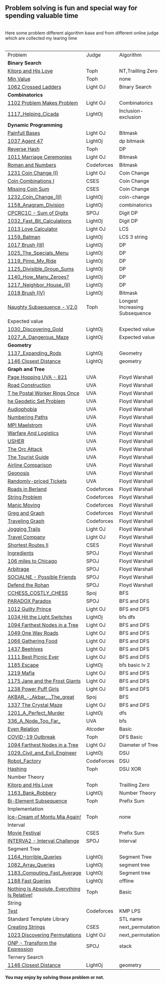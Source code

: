 <h2> Problem solving is fun and special way for spending valuable time</h2>
</br>
Here some problem different algorithm base and from different online judge which are collected my learing time
</br>
</br>

<table>
	<tr>
		<td>Problem</td>
		<td>Judge</td>
		<td>Algorithm</td>
		<td>Solution</td>
	</tr>
	<tr>
		<td><b>Binary Search</b></td>
	</tr>
	<tr>
		<td><a href="https://toph.co/p/kitorp-and-his-love">Kitorp and His Love</a></td>
		<td>Toph</td>
		<td>NT,Trailling Zero</td>
		<td><a href="./Toph/Kitorp_and_His_Love.md">Kitorp and His Love</a></td>
	</tr>
	<tr>
		<td><a href="https://toph.co/p/min-value">Min Value</a></td>
		<td>Toph</td>
		<td>none</td>
		<td><a href="./Toph/Min_Value.md">Min Value</a></td>
	</tr>
	<tr>
		<td><a href="https://lightoj.com/problem/crossed-ladders">1062 Crossed Ladders</a></td>
		<td>Light OJ</td>
		<td>Binary Search</td>
		<td><a href="./LightOj/1062_Crossed_Ladders.md">1062 Crossed Ladders</a></td>
	</tr>
	<tr>
		<td><b>Combinatorics</b></td>
	</tr>
	<tr>
		<td><a href="https://lightoj.com/problem/problem-makes-problem">1102 Problem Makes Problem</a></td>
		<td>Light OJ</td>
		<td>Combinatorics</td>
		<td><a href="./LightOj/1102_Problem_Makes_Problem.md">1102 Problem Makes Problem</a></td>
	</tr>
	<tr>
		<td><a href="https://lightoj.com/problem/helping-cicada">1117_Helping_Cicada</a></td>
		<td>LightOj</td>
		<td>Inclusion-exclusion</td>
		<td><a href="./LightOj/1117_Helping_Cicada.md">1117_Helping_Cicada</a></td>
	</tr>
	<tr>
		<td><b>Dynamic Programming</b></td>
	</tr>
	<tr>
		<td><a href="https://lightoj.com/problem/painful-bases">Painfull Bases</a></td>
		<td>Light OJ</td>
		<td>Bitmask</td>
		<td><a href="./LightOj/Painfull_Bases.md">Painfull Bases</a></td>
	</tr>
	<tr>
		<td><a href="https://lightoj.com/problem/agent-47">1037 Agent 47</a></td>
		<td>LightOj</td>
		<td>dp bitmask</td>
		<td><a href="./LightOj/1037_Agent_47.md">1037 Agent 47</a></td>
	</tr>
	<tr>
		<td><a href="https://toph.co/p/reverse-hash">Reverse Hash</a></td>
		<td>Toph</td>
		<td>DP</td>
		<td><a href="./Toph/Reverse_Hash.md">Reverse Hash</a></td>
	</tr>
	<tr>
		<td><a href="https://lightoj.com/problem/marriage-ceremonies">1011 Marriage Ceremonies</a></td>
		<td>Light OJ</td>
		<td>Bitmask</td>
		<td><a href="./LightOj/1011_Marriage_Ceremonies.md">1011 Marriage Ceremonies</a></td>
	</tr>
	<tr>
		<td><a href="https://codeforces.com/problemset/problem/401/D">Roman and Numbers</a></td>
		<td>Codeforces</td>
		<td>Bitmask</td>
		<td>Not solved</td>
	</tr>
	<tr>
		<td><a href="https://lightoj.com/problem/coin-change-i">1231 Coin Change (I)</a></td>
		<td>Light OJ</td>
		<td>Coin Change</td>
		<td><a href="./LightOj/1231_Coin_Change_(I).md">1231 Coin Change (I)</a></td>
	</tr>
	<tr>
		<td><a href="https://cses.fi/problemset/task/1635/">Coin Combinations I</a></td>
		<td>CSES</td>
		<td>Coin Change</td>
		<td><a href="./CSES/Coin_Combinations_I.md">Coin Combinations I</a></td>
	</tr>
	<tr>
		<td><a href="https://cses.fi/alon/task/2183/">Missing Coin Sum</a></td>
		<td>CSES</td>
		<td>Coin Change</td>
		<td><a href="./CSES/Missing_Coin_Sum.md">Missing Coin Sum</a></td>
	</tr>
	<tr>
		<td><a href="https://lightoj.com/problem/coin-change-ii">1232_Coin_Change_(II)</a></td>
		<td>LightOj</td>
		<td>coin-change</td>
		<td><a href="./LightOj/1232_Coin_Change_(II).md">1232_Coin_Change_(II)</a></td>
	</tr>
	<tr>
		<td><a href="https://lightoj.com/problem/anagram-division">1158_Anagram_Division</a></td>
		<td>LightOj</td>
		<td>combinatorics</td>
		<td><a href="./LightOj/1158_Anagram_Division.md">1158_Anagram_Division</a></td>
	</tr>
	<tr>
		<td><a href="https://www.spoj.com/problems/CPCRC1C/">CPCRC1C - Sum of Digits</a></td>
		<td>SPOJ</td>
		<td>Digit DP</td>
		<td><a href="./Spoj/CPCRC1C-Sum_Of_Digits.md">CPCRC1C - Sum Of Digits</a></td>
	</tr>
	<tr>
		<td><a href="https://lightoj.com/problem/fast-bit-calculations">1032_Fast_Bit_Calculations</a></td>
		<td>LightOj</td>
		<td>Digit DP</td>
		<td><a href="./LightOj/1032_Fast_Bit_Calculations.md">1032_Fast_Bit_Calculations</a></td>
	</tr>
    </tr>
        <td><a href="https://lightoj.com/problem/love-calculator">1013 Love Calculator</a></td>
		<td>Light OJ</td>
		<td>LCS</td>
		<td><a href="./LightOj/1013_Love_Calculator.md">1013 Love Calculator</a></td>
    </tr>
	<tr>
		<td><a href="https://lightoj.com/problem/batman">1159_Batman</a></td>
		<td>LightOj</td>
		<td>LCS 3 string</td>
		<td><a href="./LightOj/1159_Batman.md">1159_Batman</a></td>
	</tr>
	<tr>
		<td><a href="https://lightoj.com/problem/brush-3">1017 Brush (III)</a></td>
		<td>LightOj</td>
		<td>DP</td>
		<td><a href="./LightOj/1017_Brush_(III).md">1017 Brush (III)</a></td>
	</tr>
	<tr>
		<td><a href="https://lightoj.com/problem/the-specials-menu">1025_The_Specials_Menu</a></td>
		<td>LightOj</td>
		<td>DP</td>
		<td><a href="./LightOj/1025_The_Specials_Menu.md">1025_The_Specials_Menu</a></td>
	</tr>
	<tr>
		<td><a href="https://lightoj.com/problem/pimp-my-ride">1119_Pimp_My_Ride</a></td>
		<td>LightOj</td>
		<td>DP</td>
		<td><a href="./LightOj/1119_Pimp_My_Ride.md">1119_Pimp_My_Ride</a></td>
	</tr>
	<tr>
		<td><a href="https://lightoj.com/problem/divisible-group-sums">1125_Divisible_Group_Sums</a></td>
		<td>LightOj</td>
		<td>DP</td>
		<td><a href="./LightOj/1125_Divisible_Group_Sums.md">1125_Divisible_Group_Sums</a></td>
	</tr>
	<tr>
		<td><a href="https://lightoj.com/problem/how-many-zeroes">1140_How_Many_Zeroes?</a></td>
		<td>LightOj</td>
		<td>DP</td>
		<td><a href="./LightOj/1140_How_Many_Zeroes?.md">1140_How_Many_Zeroes?</a></td>
	</tr>
	<tr>
		<td><a href="https://lightoj.com/problem/neighbor-house-ii">1217_Neighbor_House_(II)</a></td>
		<td>LightOj</td>
		<td>DP</td>
		<td><a href="./LightOj/1217_Neighbor_House_(II).md">1217_Neighbor_House_(II)</a></td>
	</tr>
	<tr>
		<td><a href="https://lightoj.com/problem/brush-4">1018 Brush (IV)</a></td>
		<td>LightOj</td>
		<td>Bitmask</td>
		<td><a href="./LightOj/1018_Brush_(IV).md">1018 Brush (IV)</a></td>
	</tr>
	<tr>
		<td><a href="https://toph.co/p/beautiful-subsequence">Naughty Subsequence - V2.0</a></td>
		<td>Toph</td>
		<td>Longest Increasing  Subsequence</td>
		<td><a href="./Toph/Naughty_Subsequence_-_V2.0.md">Naughty Subsequence - V2.0</a></td>
	</tr>
	<tr>
		<td>Expected value</td>
	</tr>
	<tr>
		<td><a href="https://lightoj.com/problem/discovering-gold">1030_Discovering_Gold</a></td>
		<td>LightOj</td>
		<td>Expected value</td>
		<td><a href="./LightOj/1030_Discovering_Gold.md">1030_Discovering_Gold</a></td>
	</tr>
	<tr>
		<td><a href="https://lightoj.com/problem/a-dangerous-maze">1027_A_Dangerous_Maze</a></td>
		<td>LightOj</td>
		<td>Expected value</td>
		<td><a href="./LightOj/1027_A_Dangerous_Maze.md">1027_A_Dangerous_Maze</a></td>
	</tr>
	<tr>
		<td><b>Geometry</b></td>
	</tr>
	<tr>
		<td><a href="https://lightoj.com/problem/expanding-rods">1137_Expanding_Rods</a></td>
		<td>LightOj</td>
		<td>Geometry</td>
		<td><a href="./LightOj/1137_Expanding_Rods.md">1137_Expanding_Rods</a></td>
	</tr>
	<tr>
		<td><a href="https://lightoj.com/problem/closest-distance">1146 Closest Distance</a></td>
		<td>LightOj</td>
		<td>geometry</td>
		<td><a href="./LightOj/1146_Closest_Distance.md">1146 Closest Distance</a></td>
	</tr>
	<tr>
		<td><b>Graph and Tree</b></td>
	</tr>
	<tr>
		<td> <a href="https://vjudge.net/problem/UVA-821"> Page Hopping UVA - 821 </a></td>
		<td>UVA</td>
		<td>Floyd Warshall</td>
		<td>Not Solved</td>
	</tr>
	<tr>
		<td><a href="https://vjudge.net/problem/UVA-10724"> Road Construction</a></td>
		<td>UVA</td>
		<td>Floyd Warshall</td>
		<td>Not Solved</td>
	</tr>
	<tr>
		<td><a href="https://vjudge.net/problem/UVA-117">T he Postal Worker Rings Once </a></td>
		<td>UVA</td>
		<td>Floyd Warshall</td>
		<td>Not Solved</td>
	</tr>
	<tr>
		<td><a href="https://vjudge.net/problem/UVA-1198">he Geodetic Set Problem</a></td>
		<td>UVA</td>
		<td>Floyd Warshall</td>
		<td>Not Solved</td>
	</tr>
	<tr>
		<td><a href="https://vjudge.net/problem/UVA-10048">Audiophobia </a></td>
		<td>UVA</td>
		<td>Floyd Warshall</td>
		<td>Not Solved</td>
	</tr>
	<tr>
		<td><a href="https://vjudge.net/problem/UVA-125">Numbering Paths </a></td>
		<td>UVA</td>
		<td>Floyd Warshall</td>
		<td>Not Solved</td>
	</tr>
	<tr>
		<td><a href="https://vjudge.net/problem/UVA-423">MPI Maelstrom </a></td>
		<td>UVA</td>
		<td>Floyd Warshall</td>
		<td>Not Solved</td>
	</tr>
	<tr>
		<td><a href="https://vjudge.net/problem/UVA-1416"> Warfare And Logistics</a></td>
		<td>UVA</td>
		<td>Floyd Warshall</td>
		<td>Not Solved</td>
	</tr>
	<tr>
		<td><a href="https://vjudge.net/problem/UVA-1233">USHER </a></td>
		<td>UVA</td>
		<td>Floyd Warshall</td>
		<td>Not Solved</td>
	</tr>
	<tr>
		<td><a href="https://vjudge.net/problem/UVA-10793">The Orc Attack </a></td>
		<td>UVA</td>
		<td>Floyd Warshall</td>
		<td>Not Solved</td>
	</tr>
	<tr>
		<td><a href="https://vjudge.net/problem/UVA-10099">The Tourist Guide </a></td>
		<td>UVA</td>
		<td>Floyd Warshall</td>
		<td>Not Solved</td>
	</tr>
	<tr>
		<td><a href="https://vjudge.net/problem/UVA-869">Airline Comparison </a></td>
		<td>UVA</td>
		<td>Floyd Warshall</td>
		<td>Not Solved</td>
	</tr>
	<tr>
		<td><a href="https://vjudge.net/problem/UVA-13211">Geonosis </a></td>
		<td>UVA</td>
		<td>Floyd Warshall</td>
		<td>Not Solved</td>
	</tr>
	<tr>
		<td><a href="https://vjudge.net/problem/UVA-12179">Randomly-priced Tickets </a></td>
		<td>UVA</td>
		<td>Floyd Warshall</td>
		<td>Not Solved</td>
	</tr>
	<tr>
		<td><a href="http://codeforces.com/contest/25/problem/C"> Roads in Berland</a></td>
		<td>Codeforces</td>
		<td>Floyd Warshall</td>
		<td>Not Solved</td>
	</tr>
	<tr>
		<td><a href="http://codeforces.com/contest/33/problem/B">String Problem </a></td>
		<td>Codeforces</td>
		<td>Floyd Warshall</td>
		<td>Not Solved</td>
	</tr>
	<tr>
		<td><a href="http://codeforces.com/gym/101223"> Manic Moving</a></td>
		<td>Codeforces</td>
		<td>Floyd Warshall</td>
		<td>Not Solved</td>
	</tr>
	<tr>
		<td><a href="https://codeforces.com/problemset/problem/295/B">Greg and Graph </a></td>
		<td>Codeforces</td>
		<td>Floyd Warshall</td>
		<td><a href="https://codeforces.com/contest/295/submission/123709768"> Greg and Graph</a></td>
	</tr>
	<tr>
		<td><a href="http://codeforces.com/problemset/problem/21/D">Traveling Graph </a></td>
		<td>Codeforces</td>
		<td>Floyd Warshall</td>
		<td>Not Solved</td>
	</tr>
	<tr>
		<td><a href="http://lightoj.com/volume_showproblem.php?problem=1086">Jogging Trails </a></td>
		<td>Light OJ</td>
		<td>Floyd Warshall</td>
		<td><a href="./LightOj/LOJ-1086-Jogging-Trails.md">Jogging Trails </a></td>
	</tr>
	<tr>
		<td><a href="http://lightoj.com/volume_showproblem.php?problem=1221">Travel Company </a></td>
		<td>Light OJ</td>
		<td>Floyd Warshall</td>
		<td>Not Solved</td>
	</tr>
	<tr>
		<td><a href="https://cses.fi/problemset/task/1672">Shortest Routes II </a></td>
		<td>CSES</td>
		<td>Floyd Warshall</td>
		<td><a href="./CSES/Shortest%20Routes%20II.md">Shortest Routes II</a></td>
	</tr>
	<tr>
		<td><a href="http://www.spoj.com/problems/INGRED/"> Ingredients</a></td>
		<td>SPOJ</td>
		<td>Floyd Warshall</td>
		<td><a href="./Spoj/INGRED%20-%20Ingredients.md"> Ingredients</a></td>
	</tr>
	<tr>
		<td><a href="http://www.spoj.com/problems/CHICAGO/"> 106 miles to Chicago</a></td>
		<td>SPOJ</td>
		<td>Floyd Warshall</td>
		<td><a href="./Spoj/CHICAGO-106_miles_to_Chicago.md">106 miles to Chicago </a></td>
	</tr>
	<tr>
		<td><a href="http://www.spoj.com/problems/ARBITRAG/"> Arbitrage</a></td>
		<td>SPOJ</td>
		<td>Floyd Warshall</td>
		<td><a href="./Spoj/ARBITRAG%20-%20Arbitrage.md">Arbitrage </a></td>
	</tr>
	<tr>
		<td><a href="https://www.spoj.com/problems/SOCIALNE/">SOCIALNE - Possible Friends </a></td>
		<td>SPOJ</td>
		<td>Floyd Warshall</td>
		<td><a href="./Spoj/SOCIALNE%20-%20Possible%20Friends.md"> SOCIALNE - Possible Friends</a></td>
	</tr>
	<tr>
		<td><a href="http://www.spoj.com/problems/ROHAAN/"> Defend the Rohan</a></td>
		<td>SPOJ</td>
		<td>Floyd Warshall</td>
		<td><a href="./Spoj/ROHAAN%20-%20Defend%20The%20Rohan.md"> Defend the Rohan</a></td>
	</tr>
	<tr>
		<td><a href="https://www.spoj.com/problems/CCHESS/">CCHESS_COSTLY_CHESS</a></td>
		<td>Spoj</td>
		<td>BFS</td>
		<td><a href="./Spoj/CCHESS_COSTLY_CHESS.md">CCHESS_COSTLY_CHESS</a></td>
	</tr>
	<tr>
		<td><a href="https://www.spoj.com/problems/PARADOX/">PARADOX Paradox</a></td>
		<td>SPOJ</td>
		<td>BFS and DFS</td>
		<td><a href="./Spoj/PARADOX_Paradox.md">PARADOX Paradox</a></td>
	</tr>
	<tr>
		<td><a href="https://lightoj.com/problem/guilty-prince">1012 Guilty Prince</a></td>
		<td>Light OJ</td>
		<td>BFS and DFS</td>
		<td><a href="./LightOj/1012_Guilty_Prince.md">1012 Guilty Prince</a></td>
	</tr>
	<tr>
		<td><a href="https://lightoj.com/problem/hit-the-light-switches">1034 Hit the Light Switches</a></td>
		<td>LightOj</td>
		<td>bfs dfs</td>
		<td><a href="./LightOj/1034_Hit_the_Light_Switches.md">1034 Hit the Light Switches</a></td>
	</tr>
	<tr>
		<td><a href="https://lightoj.com/problem/farthest-nodes-in-a-tree">1094 Farthest Nodes in a Tree</a></td>
		<td>Light OJ</td>
		<td>BFS and DFS</td>
		<td><a href="./LightOj/1094_Farthest_Nodes_in_a_Tree.md">1094 Farthest Nodes in a Tree</a></td>
	</tr>
	<tr>
		<td><a href="https://lightoj.com/problem/one-way-roads">1049 One Way Roads</a></td>
		<td>Light OJ</td>
		<td>BFS and DFS</td>
		<td><a href="./LightOj/1049_One_Way_Roads.md">1049 One Way Roads</a></td>
	</tr>
	<tr>
		<td><a href="https://lightoj.com/problem/gathering-food">1066 Gathering Food</a></td>
		<td>Light OJ</td>
		<td>BFS and DFS</td>
		<td><a href="./LightOj/1066_Gathering_Food.md">1066 Gathering Food</a></td>
	</tr>
	<tr>
		<td><a href="https://lightoj.com/problem/beehives">1437 Beehives </a></td>
		<td>Light OJ</td>
		<td>BFS and DFS</td>
		<td><a href="./LightOj/1437_Beehives.md">1437 Beehives</a></td>
	</tr>
	<tr>
		<td><a href="https://lightoj.com/problem/best-picnic-ever">1111 Best Picnic Ever</a></td>
		<td>Light OJ</td>
		<td>BFS and DFS</td>
		<td><a href="./LightOj/1111_Best_Picnic_Ever.md">1111 Best Picnic Ever</a></td>
	</tr>
	<tr>
		<td><a href="https://lightoj.com/problem/escape">1185 Escape</a></td>
		<td>LightOj</td>
		<td>bfs basic lv 2</td>
		<td><a href="./LightOj/1185_Escape.md">1185 Escape</a></td>
	</tr>
	<tr>
		<td><a href="https://lightoj.com/problem/mafia">1219 Mafia</a></td>
		<td>Light OJ</td>
		<td>BFS and DFS</td>
		<td><a href="./LightOj/1219_Mafia.md">1219 Mafia</a></td>
	</tr>
	<tr>
		<td><a href="https://lightoj.com/problem/jane-and-the-frost-giants">1175 Jane and the Frost Giants</a></td>
		<td>Light OJ</td>
		<td>BFS and DFS</td>
		<td><a href="./LightOj/1175_Jane_and_the_Frost_Giants.md">1175 Jane and the Frost Giants</a></td>
	</tr>
	<tr>
		<td><a href="https://lightoj.com/problem/power-puff-girls">1238 Power Puff Girls</a></td>
		<td>Light OJ</td>
		<td>BFS and DFS</td>
		<td><a href="./LightOj/1238_Power_Puff_Girls.md">1238 Power Puff Girls</a></td>
	</tr>
	<tr>
		<td><a href="https://www.spoj.com/problems/AKBAR/">AKBAR_-_Akbar_,_The_great</a></td>
		<td>Spoj</td>
		<td>BFS</td>
		<td><a href="./Spoj/AKBAR_-_Akbar_,_The_great.md">AKBAR_-_Akbar_,_The_great</a></td>
	</tr>
	<tr>
		<td><a href="https://lightoj.com/problem/the-crystal-maze">1337 The Crystal Maze</a></td>
		<td>Light OJ</td>
		<td>BFS and DFS</td>
		<td><a href="./LightOj/1337_The_Crystal_Maze.md">1337 The Crystal Maze</a></td>
	</tr>
	<tr>
		<td><a href="https://lightoj.com/problem/a-perfect-murder">1201_A_Perfect_Murder</a></td>
		<td>LightOj</td>
		<td>dfs</td>
		<td><a href="./LightOj/1201_A_Perfect_Murder.md">1201_A_Perfect_Murder</a></td>
	</tr>
	<tr>
		<td><a href="https://vjudge.net/problem/UVA-336">336_A_Node_Too_Far_</a></td>
		<td>UVA</td>
		<td>bfs</td>
		<td><a href="./UVA/336_A_Node_Too_Far_.md">336_A_Node_Too_Far_</a></td>
	</tr>
	<tr>
		<td><a href="https://atcoder.jp/contests/abc126/tasks/abc126_d">Even Relation</a></td>
		<td>Atcoder</td>
		<td>Basic</td>
		<td><a href="./Atcoder/Even_Relation.md">Even Relation</a></td>
	</tr>
	<tr>
		<td><a href="https://toph.co/p/covid-19-outbreak">COVID-19 Outbreak</a></td>
		<td>Toph</td>
		<td>DFS Basic</td>
		<td><a href="./Toph/COVID-19_Outbreak.md">COVID-19 Outbreak</a></td>
	</tr>
	<tr>
		<td><a href="https://lightoj.com/problem/farthest-nodes-in-a-tree">1094 Farthest Nodes in a Tree</a></td>
		<td>Light OJ</td>
		<td>Diameter of Tree</td>
		<td><a href="./LightOj/1094_Farthest_Nodes_in_a_Tree.md">1094 Farthest Nodes in a Tree</a></td>
	</tr>
	<tr>
		<td><a href="https://lightoj.com/problem/civil-and-evil-engineer">1029_Civil_and_Evil_Engineer</a></td>
		<td>LightOj</td>
		<td>DSU</td>
		<td><a href="./LightOj/1029_Civil_and_Evil_Engineer.md">1029_Civil_and_Evil_Engineer</a></td>
	</tr>
	<tr>
		<td><a href="https://codeforces.com/problemset/problem/1600/J">Robot_Factory</a></td>
		<td>CodeForces</td>
		<td>DSU</td>
		<td><a href="./CodeForces/Robot_Factory.md">Robot_Factory</a></td>
	</tr>
	<tr>
		<td><a href="https://toph.co/p/hashing">Hashing</a></td>
		<td>Toph</td>
		<td>DSU    XOR</td>
		<td><a href="./Toph/Hashing.md">Hashing</a></td>
	</tr>
	<tr>
		<td>Number Theory</td>
	</tr>
	<tr>
		<td><a href="https://toph.co/p/kitorp-and-his-love">Kitorp and His Love</a></td>
		<td>Toph</td>
		<td>Trailling Zero</td>
		<td><a href="./Toph/Kitorp_and_His_Love.md">Kitorp and His Love</a></td>
	</tr>
	<tr>
		<td><a href="https://lightoj.com/problem/bank-robbery">1163_Bank_Robbery</a></td>
		<td>LightOj</td>
		<td>Number Theory</td>
		<td><a href="./LightOj/1163_Bank_Robbery.md">1163_Bank_Robbery</a></td>
	</tr>
	<tr>
		<td><a href="https://toph.co/p/bi-element-subsequence">Bi-Element Subsequence</a></td>
		<td>Toph</td>
		<td>Prefix Sum</td>
		<td><a href="./Toph/Bi-Element_Subsequence.md">Bi-Element Subsequence</a></td>
	</tr>
	<tr>
		<td>Implementation</td>
	</tr>
	<tr>
		<td><a href="https://toph.co/p/ice-cream-of-montu-mia-again">Ice-Cream of Montu Mia Again!</a></td>
		<td>Toph</td>
		<td>none</td>
		<td><a href="./Toph/Ice-Cream_of_Montu_Mia_Again!.md">Ice-Cream of Montu Mia Again!</a></td>
	</tr>
	<tr>
		<td>Interval</td>
	</tr>
	<tr>
		<td><a href="https://cses.fi/alon/task/1629">Movie Festival</a></td>
		<td>CSES</td>
		<td>Prefix Sum</td>
		<td>Not solved</td>	
	</tr>
	<tr>
		<td><a href="https://www.spoj.com/problems/INTERVA2/cstart=10">INTERVA2 - Interval Challenge</a></td>
		<td>SPOJ</td>
		<td>Interval</td>
		<td><a href="./Spoj/INTERVA2-Interval_Challenge.md">INTERVA2 - Interval Challenge</a></td>	
	</tr>
	<tr>
		<td>Segment Tree</td>
	</tr>
	<tr>
		<td><a href="https://lightoj.com/problem/horrible-queries">1164_Horrible_Queries</a></td>
		<td>LightOj</td>
		<td>Segment Tree</td>
		<td><a href="./LightOj/1164_Horrible_Queries.md">1164_Horrible_Queries</a></td>
	</tr>
	<tr>
		<td><a href="https://lightoj.com/problem/array-queries">1082_Array_Queries</a></td>
		<td>LightOj</td>
		<td>segment tree</td>
		<td><a href="./LightOj/1082_Array_Queries.md">1082_Array_Queries</a></td>
	</tr>
	<tr>
		<td><a href="https://lightoj.com/problem/computing-fast-average">1183_Computing_Fast_Average</a></td>
		<td>LightOj</td>
		<td>Segment tree</td>
		<td><a href="./LightOj/1183_Computing_Fast_Average.md">1183_Computing_Fast_Average</a></td>
	</tr>
	<tr>
		<td><a href="https://lightoj.com/problem/fast-queries">1188 Fast Queries</a></td>
		<td>LightOj</td>
		<td>offline</td>
		<td><a href="./LightOj/1188_Fast_Queries.md">1188 Fast Queries</a></td>
	</tr>
	<tr>
		<td><a href="https://toph.co/p/nothing-is-absolute-everything-is-relative">Nothing Is Absolute, Everything Is Relative!</a></td>
		<td>Toph</td>
		<td>Basic</td>
		<td><a href="./Toph/Nothing_Is_Absolute,_Everything_Is_Relative!.md">Nothing Is Absolute, Everything Is Relative!</a></td>
	</tr>
	<tr>
		<td>String</td>
	</tr>
	<tr>
		<td><a href="https://codeforces.com/contest/25/problem/E">Test</a></td>
		<td>Codeforces</td>
		<td>KMP LPS</td>
		<td><a href="./CodeForces/Test.md">Test</a></td>
	</tr>
	<tr>
		<td>Standard Template Library</td>
		<td></td>
		<td>STL name</td>
	</tr>
	<tr>
		<td><a href="https://cses.fi/alon/task/1622/">Creating Strings</a></td>
		<td>CSES</td>
		<td>next_permutation</td>
		<td>Not Solved</td>
	</tr>
	<tr>
		<td><a href="https://lightoj.com/problem/discovering-permutations">1023 Discovering Permutations</a></td>
		<td>Light OJ</td>
		<td>next_permutation</td>
		<td><a href="./LightOj/1023_Discovering_Permutations.md">1023 Discovering Permutations</a></td>
	</tr>
	<tr>
		<td><a href="https://www.spoj.com/problems/ONP/">ONP - Transform the Expression</a></td>
		<td>SPOJ</td>
		<td>stack</td>
		<td>Not Solved</td>
	</tr>
	<tr>
		<td>Ternery Search</td>
	</tr>
	<tr>
		<td><a href="https://lightoj.com/problem/closest-distance">1146 Closest Distance</a></td>
		<td>LightOj</td>
		<td>geometry</td>
		<td><a href="./LightOj/1146_Closest_Distance.md">1146 Closest Distance</a></td>
	</tr>
</table>
<b>You may enjoy by solving those problem or not.</b>
